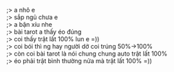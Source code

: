 ;> a nhô e<br>
;> sắp ngủ chưa e<br>
;> a bận xíu nhe<br>
;> bài tarot a thấy éo đúng<br>
;> coi thấy trật lất 100% lun e =))<br>
;> coi bói thì ng hay người dở coi trúng 50%->100%<br>
;> còn coi bài tarot là nói chung chung auto trật lất 100%<br>
;> éo phải trật bình thường nửa mà trật lất 100% =))
